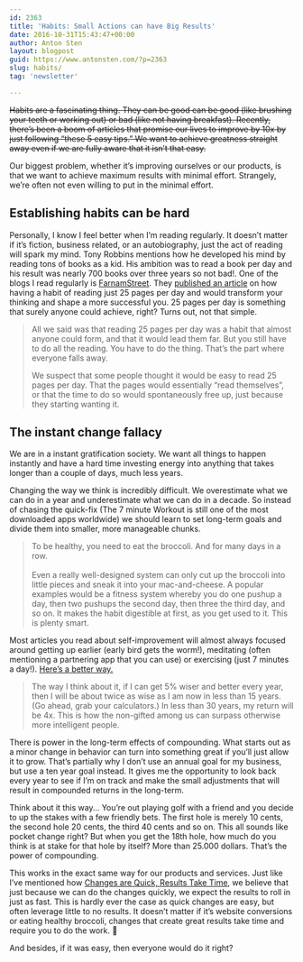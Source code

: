```yaml
---
id: 2363
title: 'Habits: Small Actions can have Big Results'
date: 2016-10-31T15:43:47+00:00
author: Anton Sten
layout: blogpost
guid: https://www.antonsten.com/?p=2363
slug: habits/
tag: 'newsletter'

---
```

~~Habits are a fascinating thing. They can be good can be good (like brushing your teeth or working out) or bad (like not having breakfast). Recently, there’s been a boom of articles that promise our lives to improve by 10x by just following “these 5 easy tips.” We want to achieve greatness straight away even if we are fully aware that it isn’t that easy.~~

Our biggest problem, whether it’s improving ourselves or our products, is that we want to achieve maximum results with minimal effort. Strangely, we’re often not even willing to put in the minimal effort.

## Establishing habits can be hard

Personally, I know I feel better when I’m reading regularly. It doesn’t matter if it’s fiction, business related, or an autobiography, just the act of reading will spark my mind. Tony Robbins mentions how he developed his mind by reading tons of books as a kid. His ambition was to read a book per day and his result was nearly 700 books over three years so not bad!. One of the blogs I read regularly is <a href="https://www.farnamstreetblog.com/" target="_blank">FarnamStreet</a>. They <a href="https://www.farnamstreetblog.com/2015/12/twenty-five-pages-a-day/" target="_blank">published an article</a> on how having a habit of reading just 25 pages per day and would transform your thinking and shape a more successful you. 25 pages per day is something that surely anyone could achieve, right? Turns out, not that simple.

> All we said was that reading 25 pages per day was a habit that almost anyone could form, and that it would lead them far. But you still have to do all the reading. You have to do the thing. That’s the part where everyone falls away.
>
> We suspect that some people thought it would be easy to read 25 pages per day. That the pages would essentially “read themselves”, or that the time to do so would spontaneously free up, just because they starting wanting it.

## The instant change fallacy

We are in a instant gratification society. We want all things to happen instantly and have a hard time investing energy into anything that takes longer than a couple of days, much less years.

Changing the way we think is incredibly difficult. We overestimate what we can do in a year and underestimate what we can do in a decade. So instead of chasing the quick-fix (The 7 minute Workout is still one of the most downloaded apps worldwide) we should learn to set long-term goals and divide them into smaller, more manageable chunks.

> To be healthy, you need to eat the broccoli. And for many days in a row.
<br><br>Even a really well-designed system can only cut up the broccoli into little pieces and sneak it into your mac-and-cheese. A popular examples would be a fitness system whereby you do one pushup a day, then two pushups the second day, then three the third day, and so on. It makes the habit digestible at first, as you get used to it. This is plenty smart.

Most articles you read about self-improvement will almost always focused around getting up earlier (early bird gets the worm!), meditating (often mentioning a partnering app that you can use) or exercising (just 7 minutes a day!). <a href="https://www.farnamstreetblog.com/2016/03/five-percent-better/" target="_blank">Here’s a better way.</a>

> The way I think about it, if I can get 5% wiser and better every year, then I will be about twice as wise as I am now in less than 15 years. (Go ahead, grab your calculators.) In less than 30 years, my return will be 4x. This is how the non-gifted among us can surpass otherwise more intelligent people.

There is power in the long-term effects of compounding. What starts out as a minor change in behavior can turn into something great if you’ll just allow it to grow. That’s partially why I don’t use an annual goal for my business, but use a ten year goal instead. It gives me the opportunity to look back every year to see if I’m on track and make the small adjustments that will result in compounded returns in the long-term.

Think about it this way&#8230; You’re out playing golf with a friend and you decide to up the stakes with a few friendly bets. The first hole is merely 10 cents, the second hole 20 cents, the third 40 cents and so on. This all sounds like pocket change right? But when you get the 18th hole, how much do you think is at stake for that hole by itself? More than 25.000 dollars. That’s the power of compounding.

This works in the exact same way for our products and services. Just like I’ve mentioned how <a href="https://www.antonsten.com/conversion-change-quick-results-take-time/" target="_blank">Changes are Quick, Results Take Time</a>, we believe that just because we can do the changes quickly, we expect the results to roll in just as fast. This is hardly ever the case as quick changes are easy, but often leverage little to no results. It doesn’t matter if it’s website conversions or eating healthy broccoli, changes that create great results take time and require you to do the work. 🙂

And besides, if it was easy, then everyone would do it right?
